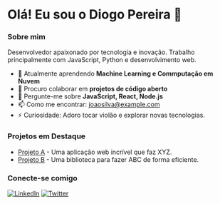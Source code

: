 # Olá! Eu sou o Diogo Pereira 👋

### Sobre mim

Desenvolvedor apaixonado por tecnologia e inovação. Trabalho principalmente com JavaScript, Python e desenvolvimento web.

- 🌱 Atualmente aprendendo **Machine Learning e Commputação em Nuvem**
- 👯 Procuro colaborar em **projetos de código aberto**
- 💬 Pergunte-me sobre **JavaScript, React, Node.js**
- 📫 Como me encontrar: [joaosilva@example.com](mailto:joaosilva@example.com)
- ⚡ Curiosidade: Adoro tocar violão e explorar novas tecnologias.

### Projetos em Destaque

- [Projeto A](https://github.com/joaosilva/projetoA) - Uma aplicação web incrível que faz XYZ.
- [Projeto B](https://github.com/joaosilva/projetoB) - Uma biblioteca para fazer ABC de forma eficiente.

### Conecte-se comigo

[![LinkedIn](https://img.shields.io/badge/LinkedIn-joaosilva-blue)](https://linkedin.com/in/joaosilva)
[![Twitter](https://img.shields.io/badge/Twitter-@joaosilva-blue)](https://twitter.com/joaosilva)
